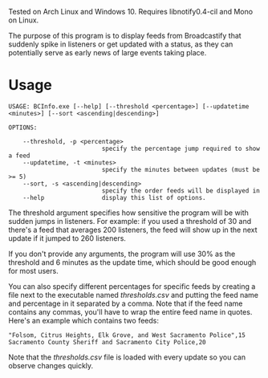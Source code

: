 Tested on Arch Linux and Windows 10. Requires libnotify0.4-cil and Mono on Linux.

The purpose of this program is to display feeds from Broadcastify that suddenly spike in listeners or get updated with a status, as they can potentially serve as early news of large events taking place. 

# Usage

```
USAGE: BCInfo.exe [--help] [--threshold <percentage>] [--updatetime <minutes>] [--sort <ascending|descending>]

OPTIONS:

    --threshold, -p <percentage>
                          specify the percentage jump required to show a feed
    --updatetime, -t <minutes>
                          specify the minutes between updates (must be >= 5)
    --sort, -s <ascending|descending>
                          specify the order feeds will be displayed in
    --help                display this list of options.
```

The threshold argument specifies how sensitive the program will be with sudden jumps in listeners.
For example: if you used a threshold of 30 and there's a feed that averages 200 listeners, the feed will show up in the next update if it jumped to 260 listeners.

If you don't provide any arguments, the program will use 30% as the threshold and 6 minutes as the update time, which should be good enough for most users.

You can also specify different percentages for specific feeds by creating a file next to the executable named *thresholds.csv* and putting the feed name and percentage in it separated by a comma.
Note that if the feed name contains any commas, you'll have to wrap the entire feed name in quotes. Here's an example which contains two feeds:
```
"Folsom, Citrus Heights, Elk Grove, and West Sacramento Police",15
Sacramento County Sheriff and Sacramento City Police,20
```

Note that the *thresholds.csv* file is loaded with every update so you can observe changes quickly.